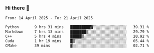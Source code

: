 ### Hi there 👋

<!--[![Top Langs](https://github-readme-stats.vercel.app/api/top-langs/?username=Shuze-Liu)](https://github.com/Shuze-Liu/github-readme-stats)-->
<!--START_SECTION:waka-->

```txt
From: 14 April 2025 - To: 21 April 2025

Python       9 hrs 31 mins   █████████▓░░░░░░░░░░░░░░░   39.31 %
Markdown     7 hrs 13 mins   ███████▒░░░░░░░░░░░░░░░░░   29.79 %
C++          5 hrs 4 mins    █████▒░░░░░░░░░░░░░░░░░░░   20.92 %
Cuda         1 hr 19 mins    █▒░░░░░░░░░░░░░░░░░░░░░░░   05.44 %
CMake        39 mins         ▓░░░░░░░░░░░░░░░░░░░░░░░░   02.71 %
```

<!--END_SECTION:waka-->

<!--
**Shuze-Liu/Shuze-Liu** is a ✨ _special_ ✨ repository because its `README.md` (this file) appears on your GitHub profile.

Here are some ideas to get you started:

- 🔭 I’m currently working on ...
- 🌱 I’m currently learning ...
- 👯 I’m looking to collaborate on ...
- 🤔 I’m looking for help with ...
- 💬 Ask me about ...
- 📫 How to reach me: ...
- 😄 Pronouns: ...
- ⚡ Fun fact: ...
-->
